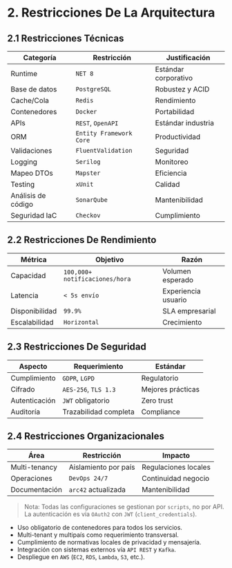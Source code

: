 # 2. Restricciones De La Arquitectura

## 2.1 Restricciones Técnicas

| Categoría           | Restricción                | Justificación         |
|---------------------|---------------------------|----------------------|
| Runtime             | `NET 8`                   | Estándar corporativo |
| Base de datos       | `PostgreSQL`              | Robustez y ACID      |
| Cache/Cola          | `Redis`                   | Rendimiento          |
| Contenedores        | `Docker`                  | Portabilidad         |
| APIs                | `REST`, `OpenAPI`         | Estándar industria   |
| ORM                 | `Entity Framework Core`   | Productividad        |
| Validaciones        | `FluentValidation`        | Seguridad            |
| Logging             | `Serilog`                 | Monitoreo            |
| Mapeo DTOs          | `Mapster`                 | Eficiencia           |
| Testing             | `xUnit`                   | Calidad              |
| Análisis de código  | `SonarQube`               | Mantenibilidad       |
| Seguridad IaC       | `Checkov`                 | Cumplimiento         |

## 2.2 Restricciones De Rendimiento

| Métrica        | Objetivo                        | Razón              |
|----------------|---------------------------------|--------------------|
| Capacidad      | `100,000+ notificaciones/hora`  | Volumen esperado   |
| Latencia       | `< 5s envío`                    | Experiencia usuario|
| Disponibilidad | `99.9%`                         | SLA empresarial    |
| Escalabilidad  | `Horizontal`                    | Crecimiento        |

## 2.3 Restricciones De Seguridad

| Aspecto         | Requerimiento                | Estándar         |
|-----------------|------------------------------|------------------|
| Cumplimiento    | `GDPR`, `LGPD`               | Regulatorio      |
| Cifrado         | `AES-256`, `TLS 1.3`         | Mejores prácticas|
| Autenticación   | `JWT` obligatorio            | Zero trust       |
| Auditoría       | Trazabilidad completa        | Compliance       |

## 2.4 Restricciones Organizacionales

| Área           | Restricción                   | Impacto              |
|----------------|------------------------------|----------------------|
| Multi-tenancy  | Aislamiento por país         | Regulaciones locales |
| Operaciones    | `DevOps 24/7`                | Continuidad negocio  |
| Documentación  | `arc42` actualizada          | Mantenibilidad       |

> Nota: Todas las configuraciones se gestionan por `scripts`, no por API. La autenticación es vía `OAuth2` con `JWT` (`client_credentials`).

- Uso obligatorio de contenedores para todos los servicios.
- Multi-tenant y multipaís como requerimiento transversal.
- Cumplimiento de normativas locales de privacidad y mensajería.
- Integración con sistemas externos vía `API REST` y `Kafka`.
- Despliegue en `AWS` (`EC2`, `RDS`, `Lambda`, `S3`, etc.).

